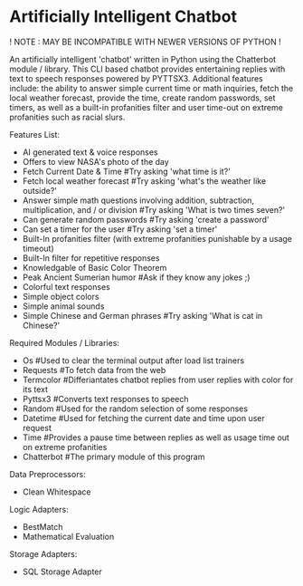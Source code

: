 # Artificially Intelligent Chatbot

! NOTE : MAY BE INCOMPATIBLE WITH NEWER VERSIONS OF PYTHON !

An artificially intelligent 'chatbot' written in Python using the Chatterbot module / library. This CLI based chatbot provides entertaining replies with text to speech responses powered by PYTTSX3.
Additional features include: the ability to answer simple current time or math inquiries, fetch the local weather forecast, provide the time, create random passwords, set timers, as well as a built-in profanities filter and user time-out on extreme profanities such as racial slurs.

Features List:
  * AI generated text & voice responses
  * Offers to view NASA's photo of the day
  * Fetch Current Date & Time #Try asking 'what time is it?'
  * Fetch local weather forecast #Try asking 'what's the weather like outside?'
  * Answer simple math questions involving addition, subtraction, multiplication, and / or division #Try asking 'What is two times seven?'
  * Can generate random passwords #Try asking 'create a password'
  * Can set a timer for the user #Try asking 'set a timer'
 *  Built-In profanities filter (with extreme profanities punishable by a usage timeout)
 *  Built-In filter for repetitive responses
 *  Knowledgable of Basic Color Theorem
 *  Peak Ancient Sumerian humor #Ask if they know any jokes ;)
 *  Colorful text responses
 *  Simple object colors
 *  Simple animal sounds
 *  Simple Chinese and German phrases #Try asking 'What is cat in Chinese?'
  
Required Modules / Libraries:
 * Os  #Used to clear the terminal output after load list trainers
 * Requests #To fetch data from the web
 * Termcolor  #Differiantates chatbot replies from user replies with color for its text
 * Pyttsx3  #Converts text responses to speech
*  Random  #Used for the random selection of some responses
 * Datetime  #Used for fetching the current date and time upon user request
 * Time  #Provides a pause time between replies as well as usage time out on extreme profanities
 * Chatterbot  #The primary module of this program

Data Preprocessors:
 * Clean Whitespace

Logic Adapters:
 * BestMatch
 * Mathematical Evaluation

Storage Adapters:
 * SQL Storage Adapter
